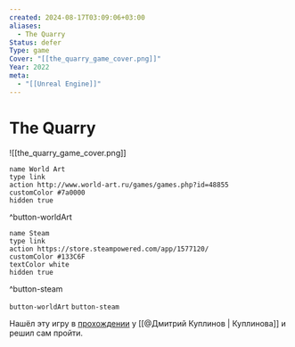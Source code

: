 ```yaml
---
created: 2024-08-17T03:09:06+03:00
aliases:
  - The Quarry
Status: defer
Type: game
Cover: "[[the_quarry_game_cover.png]]"
Year: 2022
meta:
  - "[[Unreal Engine]]"
---
```


# The Quarry

![[the_quarry_game_cover.png]]

```button
name World Art
type link
action http://www.world-art.ru/games/games.php?id=48855
customColor #7a0000
hidden true
```
^button-worldArt

```button
name Steam
type link
action https://store.steampowered.com/app/1577120/
customColor #133C6F
textColor white
hidden true
```
^button-steam



`button-worldArt` `button-steam`

Нашёл эту игру в [прохождении](https://youtu.be/aZKsxmdJ1nE?si=R5fSbYaVUDhDhpIV) у [[@Дмитрий Куплинов | Куплинова]] и решил сам пройти.

